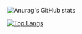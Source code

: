 ![Anurag's GitHub stats](https://github-readme-stats.vercel.app/api?username=shokimac)

[![Top Langs](https://github-readme-stats.vercel.app/api/top-langs/?username=shokimac&layout=compact)](https://github.com/anuraghazra/github-readme-stats)
